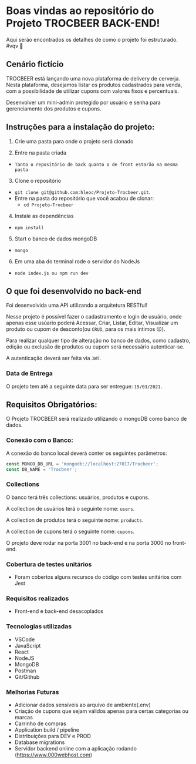 # Boas vindas ao repositório do Projeto TROCBEER BACK-END!

Aqui serão encontrados os detalhes de como o projeto foi estruturado. #vqv 🚀


## Cenário fictício

TROCBEER está lançando uma nova plataforma de delivery de cerverja. Nesta plataforma, desejamos listar os produtos cadastrados para venda, com a possibilidade de utilizar cupons com valores fixos e percentuais.

Desenvolver um mini-admin protegido por usuário e senha para gerenciamento dos produtos e
cupons.

## Instruções para a instalação do projeto:

1. Crie uma pasta para onde o projeto será clonado

2. Entre na pasta criada
  * `Tanto o repositório de back quanto o de front estarão na mesma pasta`

3. Clone o repositório
  * `git clone git@github.com:hleoc/Projeto-Trocbeer.git`.
  * Entre na pasta do repositório que você acabou de clonar:
    * `cd Projeto-Trocbeer`

4. Instale as dependências
  * `npm install`

5. Start o banco de dados mongoDB
  * `mongo`

6. Em uma aba do terminal rode o servidor do NodeJs
  * `node index.js ou npm run dev`


## O que foi desenvolvido no back-end

Foi desenvolvida uma API utilizando a arquitetura RESTful!

Nesse projeto é possível fazer o cadastramento e login de usuário, onde apenas esse usúario poderá Acessar, Criar, Listar, Editar, Visualizar um produto ou cupom de desconto(ou `CRUD`, para os mais íntimos 😜). 

Para realizar qualquer tipo de alteração no banco de dados, como cadastro, edição ou exclusão de produtos ou cupom será necessário autenticar-se. 

A autenticação deverá ser feita via `JWT`.


### Data de Entrega

O projeto tem até a seguinte data para ser entregue: `15/03/2021`.


## Requisitos Obrigatórios:

O Projeto TROCBEER será realizado utilizando o mongoDB como banco de dados. 


### Conexão com o Banco:

A conexão do banco local deverá conter os seguintes parâmetros:

```javascript
const MONGO_DB_URL = 'mongodb://localhost:27017/Trocbeer';
const DB_NAME = 'Trocbeer';
```

### Collections

O banco terá três collections: usuários, produtos e cupons.

A collection de usuários terá o seguinte nome: `users`.

A collection de produtos terá o seguinte nome: `products`.

A collection de cupons terá o seguinte nome: `cupons`.

O projeto deve rodar na porta 3001 no back-end e na porta 3000 no front-end.


### Cobertura de testes unitários

- Foram cobertos alguns recursos do código com testes unitários com Jest


### Requisitos realizados

- Front-end e back-end desacoplados




### Tecnologias utilizadas

- VSCode
- JavaScript
- React
- NodeJS
- MongoDB
- Postman
- Git/Github

### Melhorias Futuras

- Adicionar dados sensíveis ao arquivo de ambiente(.env)
- Criação de cupons que sejam válidos apenas para certas categorias ou marcas
- Carrinho de compras
- Application build / pipeline
- Distribuições para DEV e PROD
- Database migrations
- Servidor backend online com a aplicação rodando (https://www.000webhost.com)
